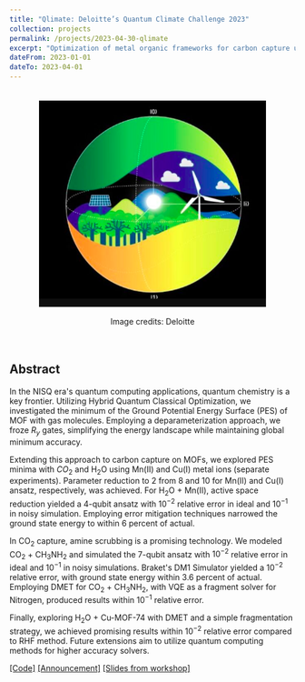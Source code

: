 ```yaml
---
title: "Qlimate: Deloitte’s Quantum Climate Challenge 2023"
collection: projects
permalink: /projects/2023-04-30-qlimate
excerpt: "Optimization of metal organic frameworks for carbon capture using quantum computing. <br> [Runner-up](https://drive.google.com/file/d/1RRmmtgLGph6ZiMXjBTAKNqcyrePpzdFT/view). Presented in the [Chemical Applications of Quantum Computing](https://chemicalapps.ornl.gov/) at the [IEEE QCE 23](https://qce.quantum.ieee.org/2023/)."
dateFrom: 2023-01-01
dateTo: 2023-04-01
---
```


<div align="center" style="padding:20px;">
	<img src='/images/qlimate.png' width='400' alt='deloitte quantum climate challenge 2023 logo' >
	<p>Image credits: Deloitte</p>
</div>

## Abstract

In the NISQ era's quantum computing applications, quantum chemistry is a key frontier. Utilizing Hybrid Quantum Classical Optimization, we investigated the minimum of the Ground Potential Energy Surface (PES) of MOF with gas molecules. Employing a deparameterization approach, we froze $R_y$ gates, simplifying the energy landscape while maintaining global minimum accuracy.

Extending this approach to carbon capture on MOFs, we explored PES minima with $CO_2$ and H$_2$O using Mn(II) and Cu(I) metal ions (separate experiments). Parameter reduction to 2 from 8 and 10 for Mn(II) and Cu(I) ansatz, respectively, was achieved. For H$_2$O + Mn(II), active space reduction yielded a 4-qubit ansatz with $10^{-2}$ relative error in ideal and $10^{-1}$ in noisy simulation. Employing error mitigation techniques narrowed the ground state energy to within 6 percent of actual.

In CO$_2$ capture, amine scrubbing is a promising technology. We modeled CO$_2$ + CH$_3$NH$_2$ and simulated the 7-qubit ansatz with $10^{-2}$ relative error in ideal and $10^{-1}$ in noisy simulations. Braket's DM1 Simulator yielded a $10^{-2}$ relative error, with ground state energy within 3.6 percent of actual. Employing DMET for CO$_2$ + CH$_3$NH$_2$, with VQE as a fragment solver for Nitrogen, produced results within $10^{-1}$ relative error.

Finally, exploring H$_2$O + Cu-MOF-74 with DMET and a simple fragmentation strategy, we achieved promising results within $10^{-2}$ relative error compared to RHF method. Future extensions aim to utilize quantum computing methods for higher accuracy solvers.

[[Code]](https://github.com/Gopal-Dahale/qlimate) [[Announcement]](https://www2.deloitte.com/de/de/pages/innovation/contents/deloitte-quantum-climate-challenge.html) [[Slides from workshop]](https://docs.google.com/presentation/d/1bwNqQe3ZOs0bmVAJ-xTQqKYGd4rMaKcO/edit?usp=sharing&ouid=111215392640027921563&rtpof=true&sd=true)